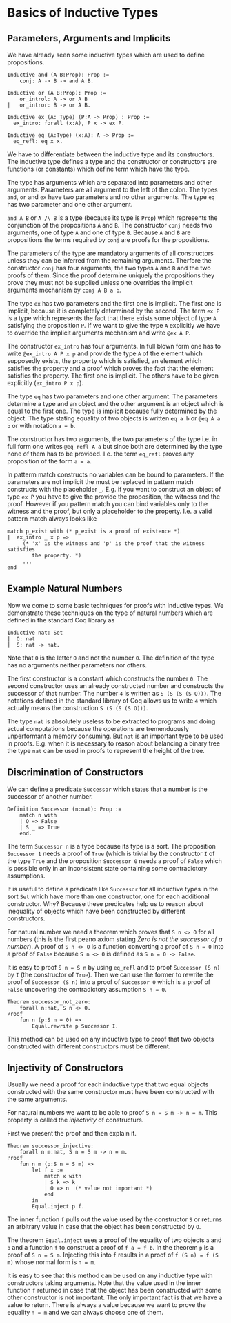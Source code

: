 # Basics of Inductive Types


## Parameters, Arguments and Implicits

We have already seen some inductive types which are used to define
propositions.

    Inductive and (A B:Prop): Prop :=
        conj: A -> B -> and A B.

    Inductive or (A B:Prop): Prop :=
        or_introl: A -> or A B
    |   or_intror: B -> or A B.

    Inductive ex (A: Type) (P:A -> Prop) : Prop :=
      ex_intro: forall (x:A), P x -> ex P.

    Inductive eq (A:Type) (x:A): A -> Prop :=
      eq_refl: eq x x.

We have to differentiate between the inductive type and its constructors. The
inductive type defines a type and the constructor or constructors are
functions (or constants) which define term which have the type.

The type has arguments which are separated into parameters and other
arguments. Parameters are all argument to the left of the colon. The types
`and`, `or` and `ex` have two parameters and no other arguments. The type `eq`
has two parameter and one other argument.

`and A B` or `A /\ B` is a type (because its type is `Prop`) which represents
the conjunction of the propositions `A` and `B`. The constructor `conj` needs
two arguments, one of type `A` and one of type `B`. Because `A` and `B` are
propositions the terms required by `conj` are proofs for the propositions.

The parameters of the type are mandatory arguments of all constructors unless
they can be inferred from the remaining arguments. Therfore the constructor
`conj` has four arguments, the two types `A` and `B` and the two proofs of
them. Since the proof determine uniquely the propositions they prove they must
not be supplied unless one overrides the implicit arguments mechanism by `conj
A B a b`.

The type `ex` has two parameters and the first one is implicit. The first one
is implicit, because it is completely determined by the second. The term `ex
P` is a type which represents the fact that there exists some object of type `A`
satisfying the proposition `P`. If we want to give the type `A` explicitly we
have to override the implicit arguments mechanism and write `@ex A P`.

The constructor `ex_intro` has four arguments. In full blown form one has to
write `@ex_intro A P x p` and provide the type `A` of the element which
supposedly exists, the property which is satisfied, an element which satisfies
the property and a proof which proves the fact that the element satisfies the
property. The first one is implicit. The others have to be given explicitly
(`ex_intro P x p`).

The type `eq` has two parameters and one other argument. The parameters
determine a type and an object and the other argument is an object which is
equal to the first one. The type is implicit because fully determined by the
object. The type stating equality of two objects is written `eq a b` or `@eq A
a b` or with notation `a = b`.

The constructor has two arguments, the two parameters of the type i.e. in full
form one writes `@eq_refl A a` but since both are determined by the type none
of them has to be provided. I.e. the term `eq_refl` proves any proposition of
the form `a = a`.

In patterm match constructs no variables can be bound to parameters. If the
parameters are not implicit the must be replaced in pattern match constructs
with the placeholder `_`. E.g. if you want to construct an object of type `ex
P` you have to give the provide the proposition, the witness and the
proof. However if you pattern match you can bind variables only to the witness
and the proof, but only a placeholder to the property. I.e. a valid pattern
match always looks like

    match p_exist with (* p_exist is a proof of existence *)
    |  ex_intro _ x p =>
         (* 'x' is the witness and 'p' is the proof that the witness satisfies
            the property. *)
         ...
    end



## Example Natural Numbers

Now we come to some basic techniques for proofs with inductive types. We
demonstrate these techniques on the type of natural numbers which are defined
in the standard Coq library as

    Inductive nat: Set
    |  O: nat
    |  S: nat -> nat.

Note that `O` is the letter `O` and not the number `0`. The definition of the
type has no arguments neither parameters nor others.

The first constructor is a constant which constructs the number `0`. The
second constructor uses an already constructed number and constructs the
successor of that number. The number `4` is written as `S (S (S (S O)))`. The
notations defined in the standard library of Coq allows us to write `4` which
actually means the construction `S (S (S (S O)))`.

The type `nat` is absolutely useless to be extracted to programs and doing
actual computations because the operations are tremenduously unperformant a
memory consuming. But `nat` is an important type to be used in
proofs. E.g. when it is necessary to reason about balancing a binary tree the
type `nat` can be used in proofs to represent the height of the tree.



## Discrimination of Constructors

We can define a predicate `Successor` which states that a number is the
successor of another number.

    Definition Successor (n:nat): Prop :=
        match n with
        | O => False
        | S _ => True
        end.

The term `Successor n` is a type because its type is a sort. The proposition
`Successor 1` needs a proof of `True` (which is trivial by the constructor `I`
of the type `True` and the proposition `Successor 0` needs a proof of `False`
which is possible only in an inconsistent state containing some contradictory
assumptions.

It is useful to define a predicate like `Successor` for all inductive types in
the sort `Set` which have more than one constructor, one for each additional
constructor. Why? Because these predicates help us to reason about inequality
of objects which have been constructed by different constructors.

For natural number we need a theorem which proves that `S n <> O` for all
numbers (this is the first peano axiom stating _Zero is not the successor of
a number_). A proof of `S n <> O` is a function converting a proof of `S n =
0` into a proof of `False` because `S n <> O` is defined as `S n = 0 ->
False`.

It is easy to proof `S n = S n` by using `eq_refl` and to proof `Successor (S
n)` by `I` (the constructor of `True`). Then we can use the former to rewrite
the proof of `Successor (S n)` into a proof of `Successor 0` which is a proof
of `False` uncovering the contradictory assumption `S n = 0`.

    Theorem successor_not_zero:
        forall n:nat, S n <> 0.
    Proof
        fun n (p:S n = 0) =>
            Equal.rewrite p Successor I.

This method can be used on any inductive type to proof that two objects
constructed with different constructors must be different.


## Injectivity of Constructors

Usually we need a proof for each inductive type that two equal objects
constructed with the same constructor must have been constructed with the same
arguments.

For natural numbers we want to be able to proof `S n = S m -> n = m`. This
property is called the _injectivity_ of constructurs.

First we present the proof and then explain it.

    Theorem successor_injective:
        forall n m:nat, S n = S m -> n = m.
    Proof
        fun n m (p:S n = S m) =>
            let f x :=
                match x with
                | S k => k
                | O => n  (* value not important *)
                end
            in
            Equal.inject p f.

The inner function `f` pulls out the value used by the constructor `S` or
returns an arbitrary value in case that the object has been constructed by
`O`.

The theorem `Equal.inject` uses a proof of the equality of two objects `a` and
`b` and a function `f` to construct a proof of `f a = f b`. In the theorem `p`
is a proof of `S n = S m`. Injecting this into `f` results in a proof of `f (S
n) = f (S m)` whose normal form is `n = m`.

It is easy to see that this method can be used on any inductive type with
constructors taking arguments. Note that the value used in the inner function
`f` returned in case that the object has been constructed with some other
constructor is not important. The only important fact is that we have a value
to return. There is always a value because we want to prove the equality `n =
m` and we can always choose one of them.




<!---
Local Variables:
mode: outline
coding: iso-latin-1
outline-regexp: "#+"
End:
-->
